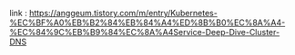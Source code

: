 link : https://anggeum.tistory.com/m/entry/Kubernetes-%EC%BF%A0%EB%B2%84%EB%84%A4%ED%8B%B0%EC%8A%A4-%EC%84%9C%EB%B9%84%EC%8A%A4Service-Deep-Dive-Cluster-DNS
